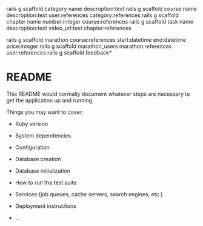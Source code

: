 
rails g scaffold category name descroption:text
rails g scaffold course name descroption:text user:references category:references 
rails g scaffold chapter name number:integer course:references
rails g scaffold task name descroption:text video_url:text chapter:references

rails g scaffold marathon course:references start:datetime end:datetime price:integer
rails g scaffold marathon_users marathon:references user:references
rails g scaffold feedback*

# README

This README would normally document whatever steps are necessary to get the
application up and running.

Things you may want to cover:

* Ruby version

* System dependencies

* Configuration

* Database creation

* Database initialization

* How to run the test suite

* Services (job queues, cache servers, search engines, etc.)

* Deployment instructions

* ...
